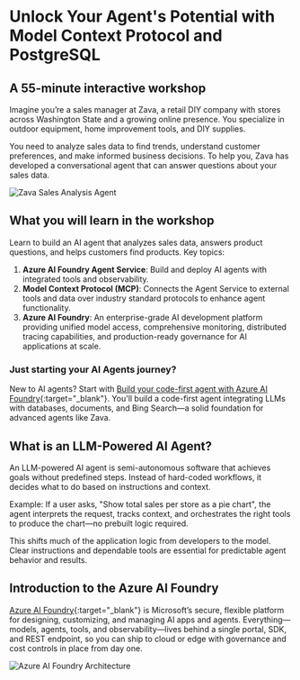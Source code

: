 # Unlock Your Agent's Potential with Model Context Protocol and PostgreSQL

## A 55-minute interactive workshop

Imagine you’re a sales manager at Zava, a retail DIY company with stores across Washington State and a growing online presence. You specialize in outdoor equipment, home improvement tools, and DIY supplies.

You need to analyze sales data to find trends, understand customer preferences, and make informed business decisions. To help you, Zava has developed a conversational agent that can answer questions about your sales data.

![Zava Sales Analysis Agent](media/persona.png)

## What you will learn in the workshop

Learn to build an AI agent that analyzes sales data, answers product questions, and helps customers find products. Key topics:

1. **Azure AI Foundry Agent Service**: Build and deploy AI agents with integrated tools and observability.  
2. **Model Context Protocol (MCP)**: Connects the Agent Service to external tools and data over industry standard protocols to enhance agent functionality.  
3. **Azure AI Foundry**: An enterprise-grade AI development platform providing unified model access, comprehensive monitoring, distributed tracing capabilities, and production-ready governance for AI applications at scale.

### Just starting your AI Agents journey?

New to AI agents? Start with [Build your code-first agent with Azure AI Foundry](https://aka.ms/aitour/WRK552){:target="_blank"}. You'll build a code-first agent integrating LLMs with databases, documents, and Bing Search—a solid foundation for advanced agents like Zava.

## What is an LLM-Powered AI Agent?

An LLM-powered AI agent is semi-autonomous software that achieves goals without predefined steps. Instead of hard-coded workflows, it decides what to do based on instructions and context.

Example: If a user asks, "Show total sales per store as a pie chart", the agent interprets the request, tracks context, and orchestrates the right tools to produce the chart—no prebuilt logic required.

This shifts much of the application logic from developers to the model. Clear instructions and dependable tools are essential for predictable agent behavior and results.

## Introduction to the Azure AI Foundry

[Azure AI Foundry](https://azure.microsoft.com/products/ai-foundry/){:target="_blank"} is Microsoft’s secure, flexible platform for designing, customizing, and managing AI apps and agents. Everything—models, agents, tools, and observability—lives behind a single portal, SDK, and REST endpoint, so you can ship to cloud or edge with governance and cost controls in place from day one.

![Azure AI Foundry Architecture](media/azure-ai-foundry.png)
